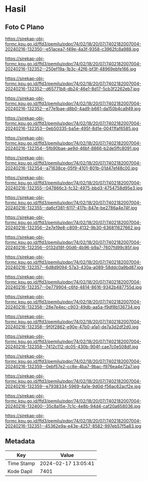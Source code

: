 # Hasil

## Foto C Plano

https://sirekap-obj-formc.kpu.go.id/ffd3/pemilu/pdpr/74/02/18/20/07/7402182007004-20240216-132350--e51acea7-f49e-4a3f-9358-c3962fc8a988.jpg

https://sirekap-obj-formc.kpu.go.id/ffd3/pemilu/pdpr/74/02/18/20/07/7402182007004-20240216-132352--250ef19a-1b3c-42f6-bf3f-48969ebfe166.jpg

https://sirekap-obj-formc.kpu.go.id/ffd3/pemilu/pdpr/74/02/18/20/07/7402182007004-20240216-132352--d65771b8-db24-46e1-8d17-5cb3f2262eb7.jpg

https://sirekap-obj-formc.kpu.go.id/ffd3/pemilu/pdpr/74/02/18/20/07/7402182007004-20240216-132352--e77e1bae-d8b0-4ad9-b661-da150b4ca949.jpg

https://sirekap-obj-formc.kpu.go.id/ffd3/pemilu/pdpr/74/02/18/20/07/7402182007004-20240216-132353--0eb50335-ba5e-495f-8d1e-00411faf6585.jpg

https://sirekap-obj-formc.kpu.go.id/ffd3/pemilu/pdpr/74/02/18/20/07/7402182007004-20240216-132354--5fb90bae-ae9d-46bf-8866-b2de5ffc8091.jpg

https://sirekap-obj-formc.kpu.go.id/ffd3/pemilu/pdpr/74/02/18/20/07/7402182007004-20240216-132354--a71638ce-05f9-4101-801b-01d47ef48c00.jpg

https://sirekap-obj-formc.kpu.go.id/ffd3/pemilu/pdpr/74/02/18/20/07/7402182007004-20240216-132355--047866c3-fc32-4975-bbd3-4754758d95e3.jpg

https://sirekap-obj-formc.kpu.go.id/ffd3/pemilu/pdpr/74/02/18/20/07/7402182007004-20240216-132355--da6cf381-6117-417b-847e-be2786a4e74f.jpg

https://sirekap-obj-formc.kpu.go.id/ffd3/pemilu/pdpr/74/02/18/20/07/7402182007004-20240216-132356--2e7e19e8-c809-4132-9b30-636811627662.jpg

https://sirekap-obj-formc.kpu.go.id/ffd3/pemilu/pdpr/74/02/18/20/07/7402182007004-20240216-132356--0132d18f-00d6-4b96-b9a7-7607fd99c85f.jpg

https://sirekap-obj-formc.kpu.go.id/ffd3/pemilu/pdpr/74/02/18/20/07/7402182007004-20240216-132357--6d8d9094-57a3-430a-a089-58ddc0a9bd87.jpg

https://sirekap-obj-formc.kpu.go.id/ffd3/pemilu/pdpr/74/02/18/20/07/7402182007004-20240216-132357--0e779904-c6fd-4814-8616-9342b487755d.jpg

https://sirekap-obj-formc.kpu.go.id/ffd3/pemilu/pdpr/74/02/18/20/07/7402182007004-20240216-132358--28e7e4ec-c903-49db-aa5a-f9df8b136734.jpg

https://sirekap-obj-formc.kpu.go.id/ffd3/pemilu/pdpr/74/02/18/20/07/7402182007004-20240216-132358--9f0f2862-e90e-47b0-a1a1-de7a3d2df2d0.jpg

https://sirekap-obj-formc.kpu.go.id/ffd3/pemilu/pdpr/74/02/18/20/07/7402182007004-20240216-132358--7412c112-dc05-430b-904f-cae7c0e508df.jpg

https://sirekap-obj-formc.kpu.go.id/ffd3/pemilu/pdpr/74/02/18/20/07/7402182007004-20240216-132359--0ebf57e2-cc8e-4ba7-9bac-f976ea4e72a7.jpg

https://sirekap-obj-formc.kpu.go.id/ffd3/pemilu/pdpr/74/02/18/20/07/7402182007004-20240216-132359--e7938334-5969-4a1e-9d0d-f56ac62acf2e.jpg

https://sirekap-obj-formc.kpu.go.id/ffd3/pemilu/pdpr/74/02/18/20/07/7402182007004-20240216-132400--35c8a15e-7c1c-4e8b-94d4-caf20a658036.jpg

https://sirekap-obj-formc.kpu.go.id/ffd3/pemilu/pdpr/74/02/18/20/07/7402182007004-20240216-132351--45362e9a-e43e-4257-8582-997eb57f5a83.jpg


## Metadata

| Key        | Value               |
| ---------- | ------------------- |
| Time Stamp | 2024-02-17 13:05:41 |
| Kode Dapil | 7401                |



